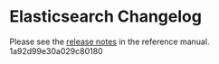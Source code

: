 # Elasticsearch Changelog

Please see the [release notes](https://www.elastic.co/guide/en/elasticsearch/reference/current/es-release-notes.html) in the reference manual.
1a92d99e30a029c80180
